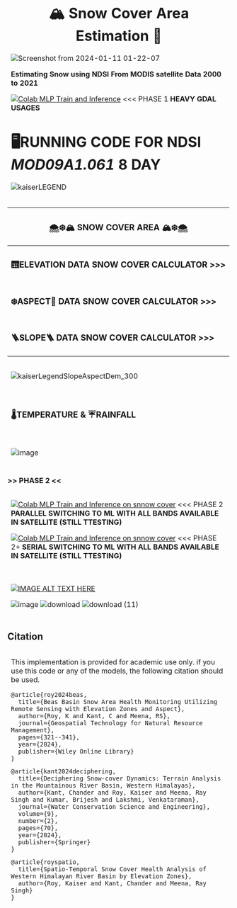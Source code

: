 

   
<table>
<thead>
<tr>
<td>

     
     
 # <div align="center">🏔️  Snow Cover Area Estimation 🗻</div>
![Screenshot from 2024-01-11 01-22-07](https://github.com/1kaiser/Snow-cover-area-estimation/assets/26379748/aaadba69-d3d3-4cd3-a184-2b9a3b4dcfe0)

**Estimating Snow using NDSI From MODIS satellite Data 2000 to 2021**

[![Colab MLP Train and Inference](https://colab.research.google.com/assets/colab-badge.svg)](https://colab.research.google.com/github/1kaiser/Snow-cover-area-estimation/blob/main/MODIS_MOD09A1_Snow_Cover_Area.ipynb) <<< PHASE 1 **HEAVY GDAL USAGES**

<div data-mime-type="text/markdown" class="jp-RenderedHTMLCommon jp-RenderedMarkdown jp-MarkdownOutput">
<h1 id="%F0%9F%96%A5%EF%B8%8FRUNNING-CODE-FOR-NDSI-MOD09A1.061-8-DAY"><strong>🖥️RUNNING CODE FOR NDSI <em>MOD09A1.061</em> 8 DAY</strong><a href="//github.com/1kaiser/Snow-cover-area-estimation/blob/70163ddcd171061401bb3350d73283e47d69ad89//#%F0%9F%96%A5%EF%B8%8FRUNNING-CODE-FOR-NDSI-MOD09A1.061-8-DAY" class="anchor-link"></a></h1>

![kaiserLEGEND](https://user-images.githubusercontent.com/26379748/226674043-69161d76-16a5-4329-8362-fc7f878094a8.png)


</td>
</tr>
</tbody>
</table>



<table>
<thead>
<tr>
<th><h3 id="%F0%9F%8C%A8%EF%B8%8F%E2%9D%84%EF%B8%8F%F0%9F%8F%94%EF%B8%8F--SNOW-COVER-AREA--%F0%9F%8F%94%EF%B8%8F%E2%9D%84%EF%B8%8F%F0%9F%8C%A8%EF%B8%8F">🌨️❄️🏔️  <strong>SNOW COVER AREA</strong>  🏔️❄️🌨️<a href="//github.com/1kaiser/Snow-cover-area-estimation/blob/70163ddcd171061401bb3350d73283e47d69ad89//#%F0%9F%8C%A8%EF%B8%8F%E2%9D%84%EF%B8%8F%F0%9F%8F%94%EF%B8%8F--SNOW-COVER-AREA--%F0%9F%8F%94%EF%B8%8F%E2%9D%84%EF%B8%8F%F0%9F%8C%A8%EF%B8%8F" class="anchor-link"></a></h3>
</div></th>
</tr>
</thead>
<tbody>
<tr>
<td><h3 id="%F0%9F%9B%97ELEVATION-DATA-SNOW-COVER-CALCULATOR-%3E%3E%3E"><strong>🛗ELEVATION DATA SNOW COVER CALCULATOR &gt;&gt;&gt;</strong><a href="//github.com/1kaiser/Snow-cover-area-estimation/blob/70163ddcd171061401bb3350d73283e47d69ad89//#%F0%9F%9B%97ELEVATION-DATA-SNOW-COVER-CALCULATOR-%3E%3E%3E" class="anchor-link"></a></h3></td>
</tr>
<tr>
<td><h3 id="%E2%9D%84%EF%B8%8FASPECT%F0%9F%A7%AD-DATA-SNOW-COVER-CALCULATOR-%3E%3E%3E"><strong>❄️ASPECT🧭 DATA SNOW COVER CALCULATOR &gt;&gt;&gt;</strong><a href="//github.com/1kaiser/Snow-cover-area-estimation/blob/70163ddcd171061401bb3350d73283e47d69ad89//#%E2%9D%84%EF%B8%8FASPECT%F0%9F%A7%AD-DATA-SNOW-COVER-CALCULATOR-%3E%3E%3E" class="anchor-link"></a></h3></td>
</tr>
<tr>
<td><h3 id="%F0%9F%AA%9CSLOPE%F0%9F%AA%9C-DATA-SNOW-COVER-CALCULATOR-%3E%3E%3E"><strong>🪜SLOPE🪜 DATA SNOW COVER CALCULATOR &gt;&gt;&gt;</strong><a href="//github.com/1kaiser/Snow-cover-area-estimation/blob/70163ddcd171061401bb3350d73283e47d69ad89//#%F0%9F%AA%9CSLOPE%F0%9F%AA%9C-DATA-SNOW-COVER-CALCULATOR-%3E%3E%3E" class="anchor-link"></a></h3></td>
</tr>

</tbody>
</table>



<table>
<thead>
<tr>
<td>



![kaiserLegendSlopeAspectDem_300](https://user-images.githubusercontent.com/26379748/212500885-7af903f0-bdb5-46b0-a923-66993d5baa6b.png)


</td>
</tr>
</tbody>
</table>


<table>
<thead>
<tr>

<tr>
<td><h3 id="%F0%9F%8C%A1%EF%B8%8FTEMPERATURE-&amp;-%E2%98%94RAINFALL"><strong>🌡️TEMPERATURE &amp; ☔RAINFALL</strong><a href="//github.com/1kaiser/Snow-cover-area-estimation/blob/70163ddcd171061401bb3350d73283e47d69ad89//#%F0%9F%8C%A1%EF%B8%8FTEMPERATURE-&amp;-%E2%98%94RAINFALL" class="anchor-link"></a></h3></td>
</tr>
</tbody>
</table>


<table>
<thead>
<tr>
<td>



![image](https://user-images.githubusercontent.com/26379748/212536260-bea2e7c8-b92b-4299-b911-8d36dd302a09.png)



</td>
</tr>
</tbody>
</table>


<tr>
<td><h3 ><strong> >> PHASE 2 <<</strong></h3></td>
</tr>





<table>
<thead>
<tr>
<td>





[![Colab MLP Train and Inference on snnow cover](https://colab.research.google.com/assets/colab-badge.svg)](https://colab.research.google.com/github/1kaiser/Snow-cover-area-estimation/blob/main/MLP_SnowCoverEstimate_Image_training_Parallel_JAX.ipynb) <<< PHASE 2 **PARALLEL SWITCHING TO ML WITH ALL BANDS AVAILABLE IN SATELLITE (STILL TTESTING)**

[![Colab MLP Train and Inference on snnow cover](https://colab.research.google.com/assets/colab-badge.svg)](https://colab.research.google.com/github/1kaiser/Snow-cover-area-estimation/blob/main/Serial_MLP_Image_Train_Inference_JAX.ipynb) <<< PHASE 2+ **SERIAL SWITCHING TO ML WITH ALL BANDS AVAILABLE IN SATELLITE (STILL TTESTING)**


</td>
</tr>
</tbody>
</table>


<table>
<thead>
<tr>
<td>



  [![IMAGE ALT TEXT HERE](https://img.youtube.com/vi/3kzcvsc9Q4E/0.jpg)](https://www.youtube.com/watch?v=3kzcvsc9Q4E)

 
![image](https://user-images.githubusercontent.com/26379748/212684755-d1d3934e-20b8-451e-a561-bc5d47132adc.png)
![download](https://user-images.githubusercontent.com/26379748/212939107-ac3c4809-c8c6-4721-8b86-cdb38d1032a4.png)
![download (11)](https://user-images.githubusercontent.com/26379748/213005811-a9408255-b9c9-4e11-9289-41dd801871e0.png)


</td>
</tr>
</tbody>
</table>

## Citation
<table>
<thead>
<tr>
<td>

This implementation is provided for academic use only. if you use this code or any of the models, the following citation should be used.
```
@article{roy2024beas,
  title={Beas Basin Snow Area Health Monitoring Utilizing Remote Sensing with Elevation Zones and Aspect},
  author={Roy, K and Kant, C and Meena, RS},
  journal={Geospatial Technology for Natural Resource Management},
  pages={321--341},
  year={2024},
  publisher={Wiley Online Library}
}
```
```
@article{kant2024deciphering,
  title={Deciphering Snow-cover Dynamics: Terrain Analysis in the Mountainous River Basin, Western Himalayas},
  author={Kant, Chander and Roy, Kaiser and Meena, Ray Singh and Kumar, Brijesh and Lakshmi, Venkataraman},
  journal={Water Conservation Science and Engineering},
  volume={9},
  number={2},
  pages={70},
  year={2024},
  publisher={Springer}
}
```
```
@article{royspatio,
  title={Spatio-Temporal Snow Cover Health Analysis of Western Himalayan River Basin by Elevation Zones},
  author={Roy, Kaiser and Kant, Chander and Meena, Ray Singh}
}
```

</td>
</tr>
</tbody>
</table>
   
   
